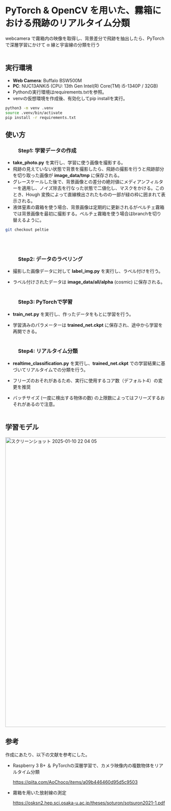 # PyTorch & OpenCV を用いた、霧箱における飛跡のリアルタイム分類

webcamera で霧箱内の映像を取得し、背景差分で飛跡を抽出したら、PyTorch で深層学習にかけて α 線と宇宙線の分類を行う
<br><br>

<dl>

## <dt>実行環境</dt>
- **Web Camera**: Buffalo BSW500M
- **PC**: NUC13ANKi5  (CPU: 13th Gen Intel(R) Core(TM) i5-1340P / 32GB)
- Pythonの実行環境はrequirements.txtを参照。
- venvの仮想環境を作成後、有効化してpip installを実行。

```.sh
python3 -m venv .venv
source .venv/bin/activate
pip install -r requirements.txt
```

## <dt>使い方</dt>

### <dd>Step1: 学習データの作成

-  **take_photo.py** を実行し、学習に使う画像を撮影する。
- 飛跡の見えていない状態で背景を撮影したら、飛跡の撮影を行うと飛跡部分を切り取った画像が **image_data/tmp** に保存される。
- グレースケールした後で、背景画像との差分の絶対値にメディアンフィルターを適用し、ノイズ除去を行なった状態で二値化し、マスクをかける。このとき、Hough 変換によって直線検出されたものの一部が緑の枠に囲まれて表示される。
- 液体窒素の霧箱を使う場合、背景画像は定期的に更新されるがペルチェ霧箱では背景画像を最初に撮影する。ペルチェ霧箱を使う場合はbranchを切り替えるように。

```.sh
git checkout peltie
```

<br><br>

</dd>

### <dd>Step2: データのラベリング

- 撮影した画像データに対して **label_img.py** を実行し、ラベル付けを行う。

- ラベル付けされたデータは  **image_data/all/alpha** (cosmic) に保存される。<br><br>

</dd>

### <dd>Step3: PyTorchで学習

- **train_net.py** を実行し、作ったデータをもとに学習を行う。

- 学習済みのパラメーターは  **trained_net.ckpt** に保存され、途中から学習を再開できる。<br><br>

</dd>

### <dd>Step4: リアルタイム分類

  - **realtime_classification.py** を実行し、**trained_net.ckpt** での学習結果に基づいてリアルタイムでの分類を行う。

- フリーズのおそれがあるため、実行に使用するコア数（デフォルト4）の変更を推奨
- バッチサイズ (一度に検出する物体の数) の上限数によってはフリーズするおそれがあるので注意。
<br><br>


</dd>

## <dt>学習モデル</dt>

<img width="908" alt="スクリーンショット 2025-01-10 22 04 05" src="https://github.com/user-attachments/assets/47ed5bf9-ace7-4168-985c-c818232c40d6" />




## <dt>参考</dt>

作成にあたり、以下の文献を参考にした。

- Raspberry 3 B+ ＆ PyTorchの深層学習で、カメラ映像内の複数物体をリアルタイム分類
  
  https://qiita.com/AoChoco/items/a09b446460d95d5c9503

- 霧箱を用いた放射線の測定

  https://osksn2.hep.sci.osaka-u.ac.jp/theses/soturon/sotsuron2021-1.pdf

</dl>

